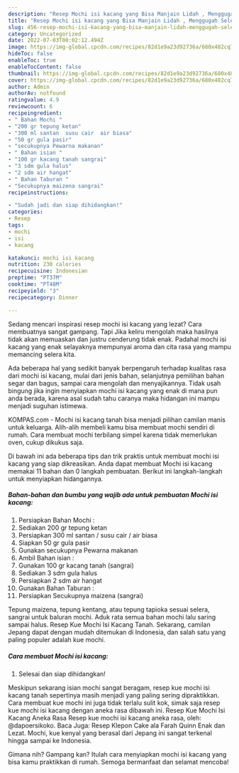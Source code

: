 ```yaml
---
description: "Resep Mochi isi kacang yang Bisa Manjain Lidah , Menggugah Selera"
title: "Resep Mochi isi kacang yang Bisa Manjain Lidah , Menggugah Selera"
slug: 456-resep-mochi-isi-kacang-yang-bisa-manjain-lidah-menggugah-selera
category: Uncategorized
date: 2022-07-03T00:02:12.494Z
image: https://img-global.cpcdn.com/recipes/82d1e9a23d92736a/680x482cq70/mochi-isi-kacang-foto-resep-utama.jpg
hideToc: false
enableToc: true
enableTocContent: false
thumbnail: https://img-global.cpcdn.com/recipes/82d1e9a23d92736a/680x482cq70/mochi-isi-kacang-foto-resep-utama.jpg
cover: https://img-global.cpcdn.com/recipes/82d1e9a23d92736a/680x482cq70/mochi-isi-kacang-foto-resep-utama.jpg
author: Admin
authorAv: notfound
ratingvalue: 4.9
reviewcount: 6
recipeingredient:
- " Bahan Mochi "
- "200 gr tepung ketan"
- "300 ml santan  susu cair  air biasa"
- "50 gr gula pasir"
- "secukupnya Pewarna makanan"
- " Bahan isian "
- "100 gr kacang tanah sangrai"
- "3 sdm gula halus"
- "2 sdm air hangat"
- " Bahan Taburan "
- "Secukupnya maizena sangrai"
recipeinstructions:

- "Sudah jadi dan siap dihidangkan!"
categories:
- Resep
tags:
- mochi
- isi
- kacang

katakunci: mochi isi kacang 
nutrition: 230 calories
recipecuisine: Indonesian
preptime: "PT37M"
cooktime: "PT48M"
recipeyield: "3"
recipecategory: Dinner

---
```



Sedang mencari inspirasi resep mochi isi kacang yang lezat? Cara membuatnya sangat gampang. Tapi Jika keliru mengolah maka hasilnya tidak akan memuaskan dan justru cenderung tidak enak. Padahal mochi isi kacang yang enak selayaknya mempunyai aroma dan cita rasa yang mampu memancing selera kita.


Ada beberapa hal yang sedikit banyak berpengaruh terhadap kualitas rasa dari mochi isi kacang, mulai dari jenis bahan, selanjutnya pemilihan bahan segar dan bagus, sampai cara mengolah dan menyajikannya. Tidak usah bingung jika ingin menyiapkan mochi isi kacang yang enak di mana pun anda berada, karena asal sudah tahu caranya maka hidangan ini mampu menjadi suguhan istimewa.

KOMPAS.com - Mochi isi kacang tanah bisa menjadi pilihan camilan manis untuk keluarga. Alih-alih membeli kamu bisa membuat mochi sendiri di rumah. Cara membuat mochi terbilang simpel karena tidak memerlukan oven, cukup dikukus saja.


Di bawah ini ada beberapa tips dan trik praktis untuk membuat mochi isi kacang yang siap dikreasikan. Anda dapat membuat Mochi isi kacang memakai 11 bahan dan 0 langkah pembuatan. Berikut ini langkah-langkah untuk menyiapkan hidangannya.

<!--inarticleads1-->

##### Bahan-bahan dan bumbu yang wajib ada untuk pembuatan Mochi isi kacang:

1. Persiapkan  Bahan Mochi :
1. Sediakan 200 gr tepung ketan
1. Persiapkan 300 ml santan / susu cair / air biasa
1. Siapkan 50 gr gula pasir
1. Gunakan secukupnya Pewarna makanan
1. Ambil  Bahan isian :
1. Gunakan 100 gr kacang tanah (sangrai)
1. Sediakan 3 sdm gula halus
1. Persiapkan 2 sdm air hangat
1. Gunakan  Bahan Taburan :
1. Persiapkan Secukupnya maizena (sangrai)


Tepung maizena, tepung kentang, atau tepung tapioka sesuai selera, sangrai untuk baluran mochi. Aduk rata semua bahan mochi lalu saring sampai halus. Resep Kue Mochi Isi Kacang Tanah. Sekarang, camilan Jepang dapat dengan mudah ditemukan di Indonesia, dan salah satu yang paling populer adalah kue mochi. 

<!--inarticleads2-->

##### Cara membuat Mochi isi kacang:


1. Selesai dan siap dihidangkan!

Meskipun sekarang isian mochi sangat beragam, resep kue mochi isi kacang tanah sepertinya masih menjadi yang paling sering dipraktikkan. Cara membuat kue mochi ini juga tidak terlalu sulit kok, simak saja resep kue mochi isi kacang dengan aneka rasa dibawah ini. Resep Kue Mochi Isi Kacang Aneka Rasa Resep kue mochi isi kacang aneka rasa, oleh: @dapoersikoko. Baca Juga: Resep Klepon Cake ala Farah Quinn Enak dan Lezat. Mochi, kue kenyal yang berasal dari Jepang ini sangat terkenal hingga sampai ke Indonesia. 

Gimana nih? Gampang kan? Itulah cara menyiapkan mochi isi kacang yang bisa kamu praktikkan di rumah. Semoga bermanfaat dan selamat mencoba!
